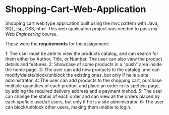 # Shopping-Cart-Web-Application
Shopping cart web type application built using the mvc pattern with Java, SQL, jsp, CSS, html. This web application project was needed to pass my *Web Engineering* course.

These were the **requirements** for the assignment:

1: The user must be able to view the products catalog, and can search for them either by Author, Title, or Number. The user can also view the product details and features.
2: Showcase of some products in a "push" area inside the home page.
3: The user can add new products to the catalog, and can modify/delete/block/unblock the existing ones, but only if he is a site administrator.
4: The user can add products to the shopping cart, purchase multiple quantities of each product and place an order in its speficic page, by adding the required delivery address and a payment mehod.
5: The user can change the status of each order and can view all the orders placed by each speficic user/all users, but only if he is a site administrator.
6: The user can block/unblock other users, making them unable to login. 
